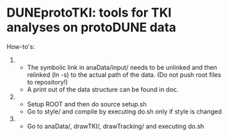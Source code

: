 # DUNEprotoTKI: tools for TKI analyses on protoDUNE data

How-to's:

1) * The symbolic link in 
     anaData/input/
     needs to be unlinked and then relinked (ln -s) to the actual path of the data. (Do not push root files to repository!)
   * A print out of the data structure can be found in doc.
2) * Setup ROOT and then do
     source setup.sh
   * Go to style/ and compile by executing do.sh only if style is changed
3) * Go to anaData/, drawTKI/, drawTracking/ and executing do.sh


